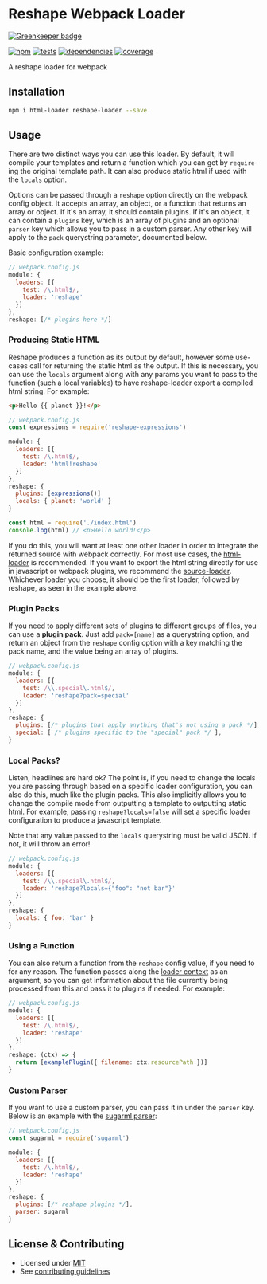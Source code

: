 # Reshape Webpack Loader

[![Greenkeeper badge](https://badges.greenkeeper.io/reshape/loader.svg)](https://greenkeeper.io/)

[![npm](https://img.shields.io/npm/v/reshape-loader.svg?style=flat-square)](https://npmjs.com/package/reshape-loader)
[![tests](https://img.shields.io/travis/reshape/loader.svg?style=flat-square)](https://travis-ci.org/reshape/loader?branch=master)
[![dependencies](https://img.shields.io/david/reshape/loader.svg?style=flat-square)](https://david-dm.org/reshape/loader)
[![coverage](https://img.shields.io/coveralls/reshape/loader.svg?style=flat-square)](https://coveralls.io/r/reshape/loader?branch=master)

A reshape loader for webpack

## Installation

```sh
npm i html-loader reshape-loader --save
```

## Usage

There are two distinct ways you can use this loader. By default, it will compile your templates and return a function which you can get by `require`-ing the original template path. It can also produce static html if used with the `locals` option.

Options can be passed through a `reshape` option directly on the webpack config object. It accepts an array, an object, or a function that returns an array or object. If it's an array, it should contain plugins. If it's an object, it can contain a `plugins` key, which is an array of plugins and an optional `parser` key which allows you to pass in a custom parser. Any other key will apply to the `pack` querystring parameter, documented below.

Basic configuration example:

```js
// webpack.config.js
module: {
  loaders: [{
    test: /\.html$/,
    loader: 'reshape'
  }]
},
reshape: [/* plugins here */]
```

### Producing Static HTML

Reshape produces a function as its output by default, however some use-cases call for returning the static html as the output. If this is necessary, you can use the `locals` argument along with any params you want to pass to the function (such a local variables) to have reshape-loader export a compiled html string. For example:

```html
<p>Hello {{ planet }}!</p>
```

```js
// webpack.config.js
const expressions = require('reshape-expressions')

module: {
  loaders: [{
    test: /\.html$/,
    loader: 'html!reshape'
  }]
},
reshape: {
  plugins: [expressions()]
  locals: { planet: 'world' }
}
```

```js
const html = require('./index.html')
console.log(html) // <p>Hello world!</p>
```

If you do this, you will want at least one other loader in order to integrate the returned source with webpack correctly. For most use cases, the [html-loader](https://github.com/webpack/html-loader) is recommended. If you want to export the html string directly for use in javascript or webpack plugins, we recommend the [source-loader](https://github.com/static-dev/source-loader). Whichever loader you choose, it should be the first loader, followed by reshape, as seen in the example above.

### Plugin Packs

If you need to apply different sets of plugins to different groups of files, you can use a **plugin pack**. Just add `pack=[name]` as a querystring option, and return an object from the `reshape` config option with a key matching the pack name, and the value being an array of plugins.

```js
// webpack.config.js
module: {
  loaders: [{
    test: /\\.special\.html$/,
    loader: 'reshape?pack=special'
  }]
},
reshape: {
  plugins: [/* plugins that apply anything that's not using a pack */],
  special: [ /* plugins specific to the "special" pack */ ],
}
```

### Local Packs?

Listen, headlines are hard ok? The point is, if you need to change the locals you are passing through based on a specific loader configuration, you can also do this, much like the plugin packs. This also implicitly allows you to change the compile mode from outputting a template to outputting static html. For example, passing `reshape?locals=false` will set a specific loader configuration to produce a javascript template.

Note that any value passed to the `locals` querystring must be valid JSON. If not, it will throw an error!

```js
// webpack.config.js
module: {
  loaders: [{
    test: /\\.special\.html$/,
    loader: 'reshape?locals={"foo": "not bar"}'
  }]
},
reshape: {
  locals: { foo: 'bar' }
}
```

### Using a Function

You can also return a function from the `reshape` config value, if you need to for any reason. The function passes along the [loader context](https://webpack.github.io/docs/loaders.html#loader-context) as an argument, so you can get information about the file currently being processed from this and pass it to plugins if needed. For example:

```js
// webpack.config.js
module: {
  loaders: [{
    test: /\.html$/,
    loader: 'reshape'
  }]
},
reshape: (ctx) => {
  return [examplePlugin({ filename: ctx.resourcePath })]
}
```

### Custom Parser

If you want to use a custom parser, you can pass it in under the `parser` key. Below is an example with the [sugarml parser](https://github.com/reshape/sugarml):

```js
// webpack.config.js
const sugarml = require('sugarml')

module: {
  loaders: [{
    test: /\.html$/,
    loader: 'reshape'
  }]
},
reshape: {
  plugins: [/* reshape plugins */],
  parser: sugarml
}
```

## License & Contributing

- Licensed under [MIT](LICENSE.md)
- See [contributing guidelines](contributing.md)
